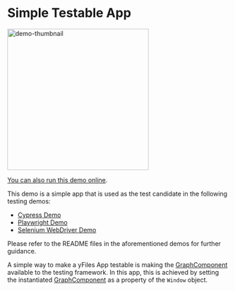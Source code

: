 <!--
 //////////////////////////////////////////////////////////////////////////////
 // @license
 // This file is part of yFiles for HTML.
 // Use is subject to license terms.
 //
 // Copyright (c) by yWorks GmbH, Vor dem Kreuzberg 28,
 // 72070 Tuebingen, Germany. All rights reserved.
 //
 //////////////////////////////////////////////////////////////////////////////
-->
# Simple Testable App

<img src="../../../doc/demo-thumbnails/application-under-test.webp" alt="demo-thumbnail" height="320"/>

[You can also run this demo online](https://www.yworks.com/demos/testing/application-under-test/).

This demo is a simple app that is used as the test candidate in the following testing demos:

- [Cypress Demo](../../../demos-ts/testing/cypress/README.html)
- [Playwright Demo](../../../demos-ts/testing/playwright/README.html)
- [Selenium WebDriver Demo](../../../demos-ts/testing/selenium-webdriver/README.html)

Please refer to the README files in the aforementioned demos for further guidance.

A simple way to make a yFiles App testable is making the [GraphComponent](https://docs.yworks.com/yfileshtml/#/api/GraphComponent) available to the testing framework. In this app, this is achieved by setting the instantiated [GraphComponent](https://docs.yworks.com/yfileshtml/#/api/GraphComponent) as a property of the `Window` object.

